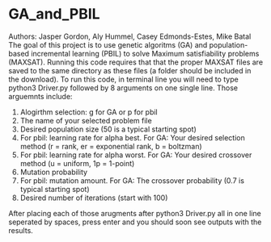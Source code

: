 # GA_and_PBIL
Authors: Jasper Gordon, Aly Hummel, Casey Edmonds-Estes, Mike Batal
The goal of this project is to use genetic algoritms (GA) and population-based incremental learning (PBIL)
to solve Maximum satisfiability problems (MAXSAT). Running this code requires that that the proper
MAXSAT files are saved to the same directory as these files (a folder should be included in the download).
To run this code, in terminal line you will need to type python3 Driver.py followed by 8 arguments on one single line. 
Those arguemnts include:

1. Alogirthm selection: g for GA or p for pbil
2. The name of your selected problem file
3. Desired population size (50 is a typical starting spot)
4. For pbil: learning rate for alpha best. For GA: Your desired selection method (r = rank, er = exponential rank,
b = boltzman)
5. For pbil: learning rate for alpha worst. For GA: Your desired crossover method (u = uniform, 1p = 1-point)
6. Mutation probability
7. For pbil: mutation amount. For GA: The crossover probability (0.7 is typical starting spot)
8. Desired number of iterations (start with 100)

After placing each of those arugments after python3 Driver.py all in one line seperated by spaces,
press enter and you should soon see outputs with the results.